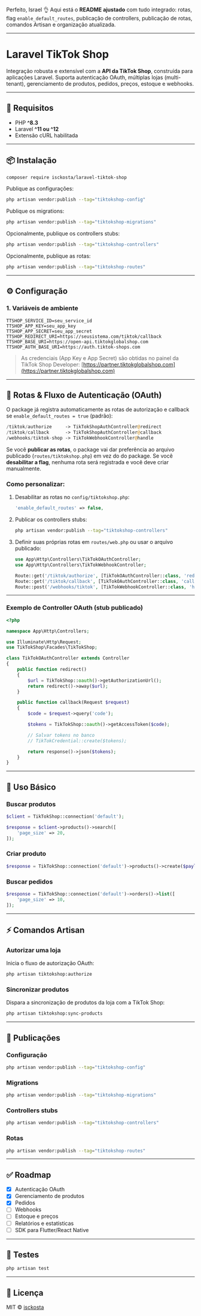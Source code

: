 Perfeito, Israel 👌
Aqui está o **README ajustado** com tudo integrado: rotas, flag `enable_default_routes`, publicação de controllers, publicação de rotas, comandos Artisan e organização atualizada.

---

# Laravel TikTok Shop

Integração robusta e extensível com a **API da TikTok Shop**, construída para aplicações Laravel.
Suporta autenticação OAuth, múltiplas lojas (multi-tenant), gerenciamento de produtos, pedidos, preços, estoque e webhooks.

---

## 🚀 Requisitos

* PHP **^8.3**
* Laravel **^11 ou ^12**
* Extensão cURL habilitada

---

## 📦 Instalação

```bash
composer require isckosta/laravel-tiktok-shop
```

Publique as configurações:

```bash
php artisan vendor:publish --tag="tiktokshop-config"
```

Publique os migrations:

```bash
php artisan vendor:publish --tag="tiktokshop-migrations"
```

Opcionalmente, publique os controllers stubs:

```bash
php artisan vendor:publish --tag="tiktokshop-controllers"
```

Opcionalmente, publique as rotas:

```bash
php artisan vendor:publish --tag="tiktokshop-routes"
```

---

## ⚙️ Configuração

### 1. Variáveis de ambiente

```env
TTSHOP_SERVICE_ID=seu_service_id
TTSHOP_APP_KEY=seu_app_key
TTSHOP_APP_SECRET=seu_app_secret
TTSHOP_REDIRECT_URI=https://seusistema.com/tiktok/callback
TTSHOP_BASE_URI=https://open-api.tiktokglobalshop.com
TTSHOP_AUTH_BASE_URI=https://auth.tiktok-shops.com
```

> As credenciais (App Key e App Secret) são obtidas no painel da TikTok Shop Developer:
> [https://partner.tiktokglobalshop.com](https://partner.tiktokglobalshop.com)

---

## 🔑 Rotas & Fluxo de Autenticação (OAuth)

O package já registra automaticamente as rotas de autorização e callback se `enable_default_routes = true` (padrão):

```php
/tiktok/authorize     -> TikTokShopAuthController@redirect
/tiktok/callback      -> TikTokShopAuthController@callback
/webhooks/tiktok-shop -> TikTokWebhookController@handle
```

Se você **publicar as rotas**, o package vai dar preferência ao arquivo publicado (`routes/tiktokshop.php`) em vez do do package.
Se você **desabilitar a flag**, nenhuma rota será registrada e você deve criar manualmente.

### Como personalizar:

1. Desabilitar as rotas no `config/tiktokshop.php`:

   ```php
   'enable_default_routes' => false,
   ```
2. Publicar os controllers stubs:

   ```bash
   php artisan vendor:publish --tag="tiktokshop-controllers"
   ```
3. Definir suas próprias rotas em `routes/web.php` ou usar o arquivo publicado:

   ```php
   use App\Http\Controllers\TikTokOAuthController;
   use App\Http\Controllers\TikTokWebhookController;

   Route::get('/tiktok/authorize', [TikTokOAuthController::class, 'redirect']);
   Route::get('/tiktok/callback', [TikTokOAuthController::class, 'callback']);
   Route::post('/webhooks/tiktok', [TikTokWebhookController::class, 'handle']);
   ```

---

### Exemplo de Controller OAuth (stub publicado)

```php
<?php

namespace App\Http\Controllers;

use Illuminate\Http\Request;
use TikTokShop\Facades\TikTokShop;

class TikTokOAuthController extends Controller
{
    public function redirect()
    {
        $url = TikTokShop::oauth()->getAuthorizationUrl();
        return redirect()->away($url);
    }

    public function callback(Request $request)
    {
        $code = $request->query('code');

        $tokens = TikTokShop::oauth()->getAccessToken($code);

        // Salvar tokens no banco
        // TikTokCredential::create($tokens);

        return response()->json($tokens);
    }
}
```

---

## 🛒 Uso Básico

### Buscar produtos

```php
$client = TikTokShop::connection('default');

$response = $client->products()->search([
    'page_size' => 20,
]);
```

### Criar produto

```php
$response = TikTokShop::connection('default')->products()->create($payload);
```

### Buscar pedidos

```php
$response = TikTokShop::connection('default')->orders()->list([
    'page_size' => 10,
]);
```

---

## ⚡ Comandos Artisan

### Autorizar uma loja

Inicia o fluxo de autorização OAuth:

```bash
php artisan tiktokshop:authorize
```

### Sincronizar produtos

Dispara a sincronização de produtos da loja com a TikTok Shop:

```bash
php artisan tiktokshop:sync-products
```

---

## 📂 Publicações

### Configuração

```bash
php artisan vendor:publish --tag="tiktokshop-config"
```

### Migrations

```bash
php artisan vendor:publish --tag="tiktokshop-migrations"
```

### Controllers stubs

```bash
php artisan vendor:publish --tag="tiktokshop-controllers"
```

### Rotas

```bash
php artisan vendor:publish --tag="tiktokshop-routes"
```

---

## ✅ Roadmap

* [x] Autenticação OAuth
* [x] Gerenciamento de produtos
* [x] Pedidos
* [ ] Webhooks
* [ ] Estoque e preços
* [ ] Relatórios e estatísticas
* [ ] SDK para Flutter/React Native

---

## 🧪 Testes

```bash
php artisan test
```

---

## 📄 Licença

MIT © [isckosta](https://github.com/isckosta)
